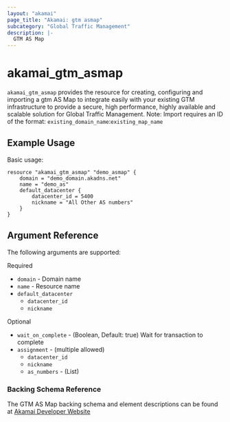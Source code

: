 ```yaml
---
layout: "akamai"
page_title: "Akamai: gtm asmap"
subcategory: "Global Traffic Management"  
description: |-
  GTM AS Map
---
```


# akamai_gtm_asmap

`akamai_gtm_asmap` provides the resource for creating, configuring and importing a gtm AS Map to integrate easily with your existing GTM infrastructure to provide a secure, high performance, highly available and scalable solution for Global Traffic Management. Note: Import requires an ID of the format: `existing_domain_name`:`existing_map_name`

## Example Usage

Basic usage:

```hcl
resource "akamai_gtm_asmap" "demo_asmap" {
    domain = "demo_domain.akadns.net"
    name = "demo_as"
    default_datacenter { 
        datacenter_id = 5400
        nickname = "All Other AS numbers"
    }
}
```

## Argument Reference

The following arguments are supported:

Required

* `domain` - Domain name 
* `name` - Resource name
* `default_datacenter`
  * `datacenter_id`
  * `nickname`

Optional
 
* `wait_on_complete` - (Boolean, Default: true) Wait for transaction to complete
* `assignment` - (multiple allowed)
  * `datacenter_id`
  * `nickname`
  * `as_numbers` - (List)

### Backing Schema Reference

The GTM AS Map backing schema and element descriptions can be found at [Akamai Developer Website](https://developer.akamai.com/api/web_performance/global_traffic_management/v1.html#asmap)

